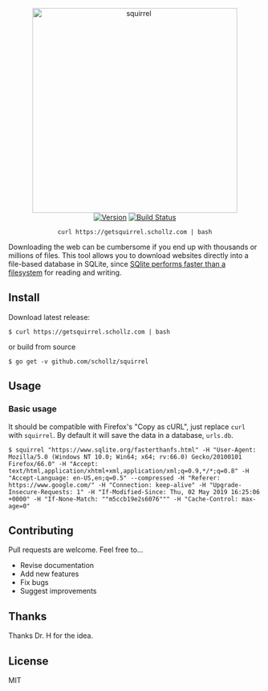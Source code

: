 
<p align="center">
<img
    src=""
    width="408px" border="0" alt="squirrel">
<br>
<a href="https://github.com/schollz/squirrel/releases/latest"><img src="https://img.shields.io/badge/version-v1.0.3-brightgreen.svg?style=flat-square" alt="Version"></a>
<a href="https://travis-ci.org/schollz/squirrel"><img
src="https://img.shields.io/travis/schollz/squirrel.svg?style=flat-square" alt="Build
Status"></a> 
</p>


<p align="center"><code>curl https://getsquirrel.schollz.com | bash</code></p>


Downloading the web can be cumbersome if you end up with thousands or millions of files. This tool allows you to download websites directly into a file-based database in SQLite, since [SQlite performs faster than a filesystem](https://www.sqlite.org/fasterthanfs.html) for reading and writing.


## Install

Download latest release:

```
$ curl https://getsquirrel.schollz.com | bash
```

or build from source

```
$ go get -v github.com/schollz/squirrel
```


## Usage 

### Basic usage

It should be compatible with Firefox's "Copy as cURL", just replace `curl` with `squirrel`. By default it will save the data in a database, `urls.db`.

```
$ squirrel "https://www.sqlite.org/fasterthanfs.html" -H "User-Agent: Mozilla/5.0 (Windows NT 10.0; Win64; x64; rv:66.0) Gecko/20100101 Firefox/66.0" -H "Accept: text/html,application/xhtml+xml,application/xml;q=0.9,*/*;q=0.8" -H "Accept-Language: en-US,en;q=0.5" --compressed -H "Referer: https://www.google.com/" -H "Connection: keep-alive" -H "Upgrade-Insecure-Requests: 1" -H "If-Modified-Since: Thu, 02 May 2019 16:25:06 +0000" -H "If-None-Match: ""m5ccb19e2s6076""" -H "Cache-Control: max-age=0"
```


## Contributing

Pull requests are welcome. Feel free to...

- Revise documentation
- Add new features
- Fix bugs
- Suggest improvements

## Thanks

Thanks Dr. H for the idea.

## License

MIT
